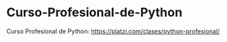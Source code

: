 # Curso-Profesional-de-Python
Curso Profesional de Python: https://platzi.com/clases/python-profesional/
